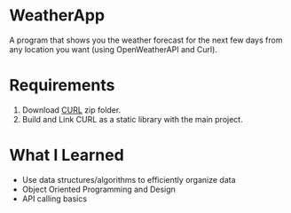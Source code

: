 # WeatherApp

A program that shows you the weather forecast for the next few days from any location you want (using OpenWeatherAPI and Curl).

# Requirements

1. Download [CURL](https://curl.se/download.html) zip folder.
2. Build and Link CURL as a static library with the main project.

# What I Learned

* Use data structures/algorithms to efficiently organize data
* Object Oriented Programming and Design
* API calling basics
